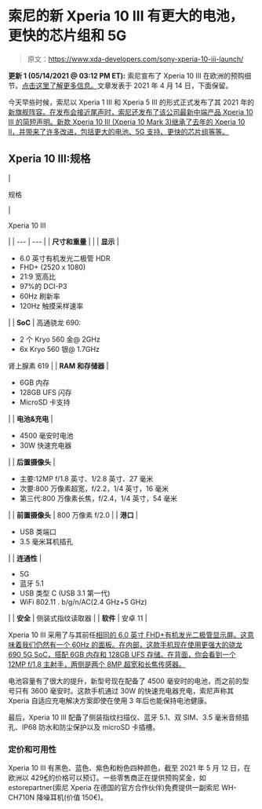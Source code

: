 # 索尼的新 Xperia 10 III 有更大的电池，更快的芯片组和 5G

> 原文：<https://www.xda-developers.com/sony-xperia-10-iii-launch/>

**更新 1 (05/14/2021 @ 03:12 PM ET):** 索尼宣布了 Xperia 10 III 在欧洲的预购细节。[点击这里了解更多信息。](#pricing)文章发表于 2021 年 4 月 14 日，下面保留。

今天早些时候，索尼以 Xperia 1 III 和 Xperia 5 III 的形式正式发布了其 2021 年的[新旗舰阵容。在发布会接近尾声时，索尼还发布了该公司最新中端产品 Xperia 10 III 的简短声明。新款 Xperia 10 III (Xperia 10 Mark 3)继承了去年的 Xperia 10 II，并带来了许多改进，包括更大的电池、5G 支持、更快的芯片组等等。](https://www.xda-developers.com/sony-xperia-1-iii-xperia-5-iii-launch/)

## Xperia 10 III:规格

| 

规格

 | 

Xperia 10 III

 |
| --- | --- |
| **尺寸和重量** |  |
| **显示** | 

*   6.0 英寸有机发光二极管 HDR
*   FHD+ (2520 x 1080)
*   21:9 宽高比
*   97%的 DCI-P3
*   60Hz 刷新率
*   120Hz 触摸采样速率

 |
| **SoC** | 高通骁龙 690:

*   2 个 Kryo 560 金@ 2GHz
*   6x Kryo 560 银@ 1.7GHz

肾上腺素 619 |
| **RAM 和存储器** | 

*   6GB 内存
*   128GB UFS 闪存
*   MicroSD 卡支持

 |
| **电池&充电** | 

*   4500 毫安时电池
*   30W 快速充电器

 |
| **后置摄像头** | 

*   主要:12MP f/1.8 英寸、1/2.8 英寸、27 毫米
*   次要:800 万像素超宽，f/2.2，1/4 英寸，16 毫米
*   第三代:800 万像素长焦，f/2.4，1/4 英寸，54 毫米

 |
| **前置摄像头** | 800 万像素 f/2.0 |
| **港口** | 

*   USB 类端口
*   3.5 毫米耳机插孔

 |
| **连通性** | 

*   5G
*   蓝牙 5.1
*   USB 类型 C (USB 3.1 第一代)
*   WiFi 802.11 . b/g/n/AC(2.4 GHz+5 GHz)

 |
| **安全** | 侧装式指纹读取器 |
| **软件** | 安卓 11 |

Xperia 10 III 采用了与其前任[相同的 6.0 英寸 FHD+有机发光二极管显示屏。这意味着我们仍然有一个 60Hz 的面板。在内部，这款手机现在使用更强大的骁龙 690 5G SoC，搭配 6GB 内存和 128GB UFS 存储。在背面，你会看到一个 12MP f/1.8 主射手，两侧是两个 8MP 超宽和长焦传感器。](https://www.xda-developers.com/sony-xperia-1-ii-xperia-10-ii-xperia-pro-announcement/)

电池容量有了很大的提升，新型号现在配备了 4500 毫安时的电池，而之前的型号只有 3600 毫安时。这款手机通过 30W 的快速充电器充电，索尼声称其 Xperia 自适应充电解决方案即使在使用 3 年后也能保持电池健康。

最后，Xperia 10 III 配备了侧装指纹扫描仪、蓝牙 5.1、双 SIM、3.5 毫米音频插孔、IP68 防水和防尘保护以及 microSD 卡插槽。

### 定价和可用性

Xperia 10 III 有黑色、蓝色、紫色和粉色四种颜色，截至 2021 年 5 月 12 日，在欧洲以 429[€](https://presscentre.sony.eu/pressreleases/accelerate-the-speed-with-xperia-10-iii-the-attainable-and-compact-5g-solution-available-to-pre-order-now-3099277)的价格可以预订。一些零售商正在提供预购奖金，如 estorepartner(索尼 Xperia 在德国的官方合作伙伴)免费提供一副索尼 WH-CH710N 降噪耳机(价值 150€)。